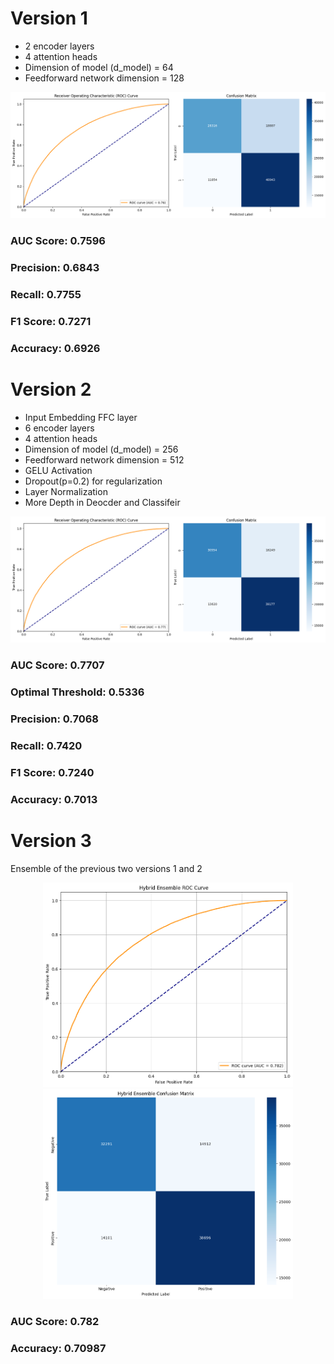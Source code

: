 # Version 1
- 2 encoder layers
- 4 attention heads
- Dimension of model (d_model) = 64
- Feedforward network dimension = 128
<div align="center">
  <img src="https://github.com/arshian11/CMS-Event-Classification/blob/main/assets/auto_encode_v1.png" alt="Result Images" width="700">
  <br>
</div>

### AUC Score: 0.7596
### Precision: 0.6843
### Recall: 0.7755
### F1 Score: 0.7271
### Accuracy: 0.6926
  
# Version 2
- Input Embedding FFC layer
- 6 encoder layers
- 4 attention heads
- Dimension of model (d_model) = 256
- Feedforward network dimension = 512
- GELU Activation
- Dropout(p=0.2) for regularization
- Layer Normalization
- More Depth in Deocder and Classifeir
<div align="center">
  <img src="https://github.com/arshian11/CMS-Event-Classification/blob/main/assets/auto_encode_v2.png" alt="Result Images" width="700">
  <br>
</div>

### AUC Score: 0.7707
### Optimal Threshold: 0.5336
### Precision: 0.7068
### Recall: 0.7420
### F1 Score: 0.7240
### Accuracy: 0.7013

# Version 3
Ensemble of the previous two versions 1 and 2

<div align="center">
  <img src="https://github.com/arshian11/CMS-Event-Classification/blob/main/assets/auto_encode_roc_auc_v3.png" alt="ROC-AUC Curve" width="400">
  <img src="https://github.com/arshian11/CMS-Event-Classification/blob/main/assets/auto_encode_con_mat_v3.png" alt="Confusion Matrix" width="400">
  <br>
</div>

### AUC Score: 0.782
### Accuracy: 0.70987

